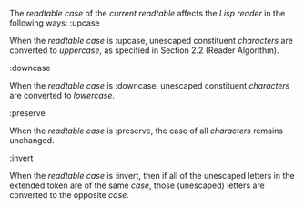  The *readtable case* of the *current readtable* affects the *Lisp reader* in the following ways: :upcase 



When the *readtable case* is :upcase, unescaped constituent *characters* are converted to *uppercase*, as specified in Section 2.2 (Reader Algorithm). 



:downcase 



When the *readtable case* is :downcase, unescaped constituent *characters* are converted to *lowercase*. 



:preserve 



When the *readtable case* is :preserve, the case of all *characters* remains unchanged. 



:invert 



When the *readtable case* is :invert, then if all of the unescaped letters in the extended token are of the same *case*, those (unescaped) letters are converted to the opposite *case*. 



